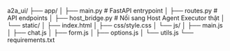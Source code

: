a2a_ui/
 ├── app/
 │    ├── main.py        # FastAPI entrypoint
 │    ├── routes.py      # API endpoints
 │    ├── host_bridge.py # Nối sang Host Agent Executor thật
 │    └── static/
 │         ├── index.html
 │         ├── css/style.css
 │         └── js/
 │              ├── main.js
 │              ├── chat.js
 │              ├── form.js
 │              ├── options.js
 │              └── utils.js
 └── requirements.txt
